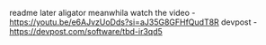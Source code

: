 readme later aligator
meanwhila watch the video - https://youtu.be/e6AJvzUoDds?si=aJ35G8GFHfQudT8R
devpost - https://devpost.com/software/tbd-ir3qd5
